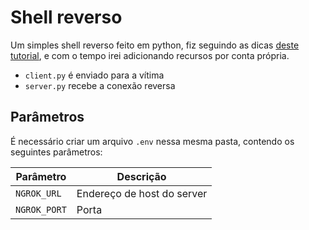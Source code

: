 # Shell reverso

Um simples shell reverso feito em python, fiz seguindo as dicas [deste tutorial](https://www.thepythoncode.com/article/create-reverse-shell-python), e com o tempo irei adicionando recursos por conta própria.

- `client.py` é enviado para a vítima
- `server.py` recebe a conexão reversa

## Parâmetros

É necessário criar um arquivo `.env` nessa mesma pasta, contendo os seguintes parâmetros:

|Parâmetro|Descrição|
|--|--|
|`NGROK_URL`|Endereço de host do server|
|`NGROK_PORT`|Porta|
